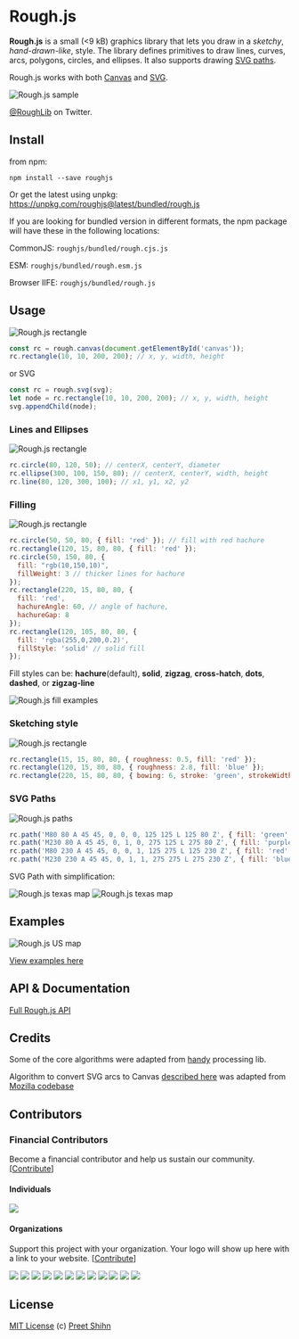 # Rough.js

<b>Rough.js</b> is a small (\<9 kB) graphics library that lets you draw in a _sketchy_, _hand-drawn-like_, style.
The library defines primitives to draw lines, curves, arcs, polygons, circles, and ellipses. It also supports drawing [SVG paths](https://developer.mozilla.org/en-US/docs/Web/SVG/Tutorial/Paths).

Rough.js works with both [Canvas](https://developer.mozilla.org/en-US/docs/Web/API/Canvas_API) and [SVG](https://developer.mozilla.org/en-US/docs/Web/SVG).

![Rough.js sample](https://roughjs.com/images/cap_demo.png)

[@RoughLib](https://twitter.com/RoughLib) on Twitter.

## Install

from npm:

```
npm install --save roughjs
```

Or get the latest using unpkg: https://unpkg.com/roughjs@latest/bundled/rough.js


If you are looking for bundled version in different formats, the npm package will have these in the following locations:

CommonJS: `roughjs/bundled/rough.cjs.js`

ESM: `roughjs/bundled/rough.esm.js`

Browser IIFE: `roughjs/bundled/rough.js`


## Usage

![Rough.js rectangle](https://roughjs.com/images/m1.png)

```js
const rc = rough.canvas(document.getElementById('canvas'));
rc.rectangle(10, 10, 200, 200); // x, y, width, height
```

or SVG

```js
const rc = rough.svg(svg);
let node = rc.rectangle(10, 10, 200, 200); // x, y, width, height
svg.appendChild(node);
```

### Lines and Ellipses

![Rough.js rectangle](https://roughjs.com/images/m2.png)

```js
rc.circle(80, 120, 50); // centerX, centerY, diameter
rc.ellipse(300, 100, 150, 80); // centerX, centerY, width, height
rc.line(80, 120, 300, 100); // x1, y1, x2, y2
```

### Filling

![Rough.js rectangle](https://roughjs.com/images/m3.png)

```js
rc.circle(50, 50, 80, { fill: 'red' }); // fill with red hachure
rc.rectangle(120, 15, 80, 80, { fill: 'red' });
rc.circle(50, 150, 80, {
  fill: "rgb(10,150,10)",
  fillWeight: 3 // thicker lines for hachure
});
rc.rectangle(220, 15, 80, 80, {
  fill: 'red',
  hachureAngle: 60, // angle of hachure,
  hachureGap: 8
});
rc.rectangle(120, 105, 80, 80, {
  fill: 'rgba(255,0,200,0.2)',
  fillStyle: 'solid' // solid fill
});
```

Fill styles can be: **hachure**(default), **solid**, **zigzag**, **cross-hatch**, **dots**, **dashed**, or **zigzag-line**

![Rough.js fill examples](https://roughjs.com/images/m14.png)

### Sketching style

![Rough.js rectangle](https://roughjs.com/images/m4.png)

```js
rc.rectangle(15, 15, 80, 80, { roughness: 0.5, fill: 'red' });
rc.rectangle(120, 15, 80, 80, { roughness: 2.8, fill: 'blue' });
rc.rectangle(220, 15, 80, 80, { bowing: 6, stroke: 'green', strokeWidth: 3 });
```

### SVG Paths

![Rough.js paths](https://roughjs.com/images/m5.png)

```js
rc.path('M80 80 A 45 45, 0, 0, 0, 125 125 L 125 80 Z', { fill: 'green' });
rc.path('M230 80 A 45 45, 0, 1, 0, 275 125 L 275 80 Z', { fill: 'purple' });
rc.path('M80 230 A 45 45, 0, 0, 1, 125 275 L 125 230 Z', { fill: 'red' });
rc.path('M230 230 A 45 45, 0, 1, 1, 275 275 L 275 230 Z', { fill: 'blue' });
```

SVG Path with simplification:

![Rough.js texas map](https://roughjs.com/images/m9.png) ![Rough.js texas map](https://roughjs.com/images/m10.png)

## Examples

![Rough.js US map](https://roughjs.com/images/m6.png)

[View examples here](https://github.com/pshihn/rough/wiki/Examples)

## API & Documentation

[Full Rough.js API](https://github.com/pshihn/rough/wiki)

## Credits

Some of the core algorithms were adapted from [handy](https://www.gicentre.net/software/#/handy/) processing lib.

Algorithm to convert SVG arcs to Canvas [described here](https://www.w3.org/TR/SVG/implnote.html) was adapted from [Mozilla codebase](https://hg.mozilla.org/mozilla-central/file/17156fbebbc8/content/svg/content/src/nsSVGPathDataParser.cpp#l887)

## Contributors

### Financial Contributors

Become a financial contributor and help us sustain our community. [[Contribute](https://opencollective.com/rough/contribute)]

#### Individuals

<a href="https://opencollective.com/rough"><img src="https://opencollective.com/rough/individuals.svg?width=890"></a>

#### Organizations

Support this project with your organization. Your logo will show up here with a link to your website. [[Contribute](https://opencollective.com/rough/contribute)]

<a href="https://www.diagrams.net/"><img src="https://avatars.githubusercontent.com/u/1769238?s=64&v=4"></a>
<a href="https://terrastruct.com/"><img src="https://roughjs.com/images/sponsors/terrastruct.png"></a>
<a href="https://opencollective.com/rough/organization/0/website"><img src="https://opencollective.com/rough/organization/0/avatar.svg"></a>
<a href="https://opencollective.com/rough/organization/1/website"><img src="https://opencollective.com/rough/organization/1/avatar.svg"></a>
<a href="https://opencollective.com/rough/organization/2/website"><img src="https://opencollective.com/rough/organization/2/avatar.svg"></a>
<a href="https://opencollective.com/rough/organization/3/website"><img src="https://opencollective.com/rough/organization/3/avatar.svg"></a>
<a href="https://opencollective.com/rough/organization/4/website"><img src="https://opencollective.com/rough/organization/4/avatar.svg"></a>
<a href="https://opencollective.com/rough/organization/5/website"><img src="https://opencollective.com/rough/organization/5/avatar.svg"></a>
<a href="https://opencollective.com/rough/organization/6/website"><img src="https://opencollective.com/rough/organization/6/avatar.svg"></a>
<a href="https://opencollective.com/rough/organization/7/website"><img src="https://opencollective.com/rough/organization/7/avatar.svg"></a>
<a href="https://opencollective.com/rough/organization/8/website"><img src="https://opencollective.com/rough/organization/8/avatar.svg"></a>
<a href="https://opencollective.com/rough/organization/9/website"><img src="https://opencollective.com/rough/organization/9/avatar.svg"></a>

## License
[MIT License](https://github.com/pshihn/rough/blob/master/LICENSE) (c) [Preet Shihn](https://twitter.com/preetster)

